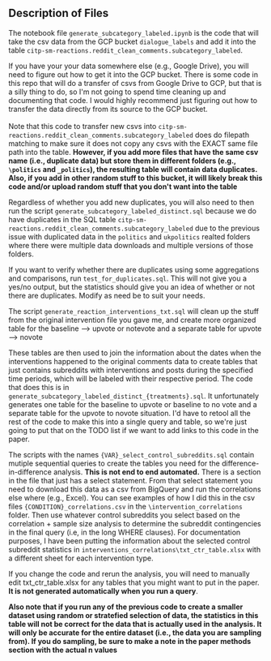 ## Description of Files

The notebook file `generate_subcategory_labeled.ipynb` is the code that will take the csv data from the GCP bucket `dialogue_labels` and add it into the table `citp-sm-reactions.reddit_clean_comments.subcategory_labeled`. 


If you have your your data somewhere else (e.g., Google Drive), you will need to figure out how to get it into the GCP bucket. There is some code in this repo that will do a transfer of csvs from Google Drive to GCP, but that is a silly thing to do, so I'm not going to spend time cleaning up and documenting that code. I would highly recommend just figuring out how to transfer the data directly from its source to the GCP bucket. \
\
Note that this code to transfer new csvs into `citp-sm-reactions.reddit_clean_comments.subcategory_labeled` does do filepath matching to make sure it does not copy any csvs with the EXACT same file path into the table. **However, if you add more files that have the same csv name (i.e., duplicate data) but store them in different folders (e.g., `\politics` and `_politics`), the resulting table will contain data duplicates. Also, if you add in other random stuff to this bucket, it will likely break this code and/or upload random stuff that you don't want into the table** 

Regardless of whether you add new duplicates, you will also need to then run the script `generate_subcategory_labeled_distinct.sql` because we do have duplicates in the SQL table `citp-sm-reactions.reddit_clean_comments.subcategory_labeled` due to the previous issue with duplicated data in the `politics` and `ukpolitics` realted folders where there were multiple data downloads and multiple versions of those folders. 

If you want to verify whether there are duplicates using some aggregations and comparisons, run `test_for_duplicates.sql`. This will not give you a yes/no output, but the statistics should give you an idea of whether or not there are duplicates. Modify as need be to suit your needs.

The script `generate_reaction_interventions_txt.sql` will clean up the stuff from the original intervention file you gave me, and create more organized table for the baseline --> upvote or notevote and a separate table for upvote --> novote

These tables are then used to join the information about the dates when the interventions happened to the original comments data to create tables that just contains subreddits with interventions and posts during the specified time periods, which will be labeled with their respective period. The code that does this is in `generate_subcategory_labeled_distinct_{treatments}.sql`. It unfortunately generates one table for the baseline to upvote or baseline to no vote and a separate table for the upvote to novote situation. I'd have to retool all the rest of the code to make this into a single query and table, so we're just going to put that on the TODO list if we want to add links to this code in the paper.

The scripts with the names `{VAR}_select_control_subreddits.sql` contain mutiple sequential queries to create the tables you need for the difference-in-difference analysis. **This is not end to end automated.** There is a section in the file that just has a select statement. From that select statement you need to download this data as a csv from BigQuery and run the correlations else where (e.g., Excel). You can see examples of how I did this in the csv files `{CONDITION}_correlations.csv` in the `\intervention_correlations` folder. Then use whatever control subreddits you select based on the correlation + sample size analysis to determine the subreddit contingencies in the final query (i.e, in the long WHERE clauses). For documentation purposes, I have been putting the information about the selected control subreddit statistics in `interventions_correlations\txt_ctr_table.xlsx` with a different sheet for each intervention type. 

If you change the code and rerun the analysis, you will need to manually edit txt_ctr_table.xlsx for any tables that you might want to put in the paper. **It is not generated automatically when you run a query**. 

**Also note that if you run any of the previous code to create a smaller dataset using random or stratefied selection of data, the statistics in this table will not be correct for the data that is actually used in the analysis. It will only be accurate for the entire dataset (i.e., the data you are sampling from). If you do sampling, be sure to make a note in the paper methods section with the actual n values**


